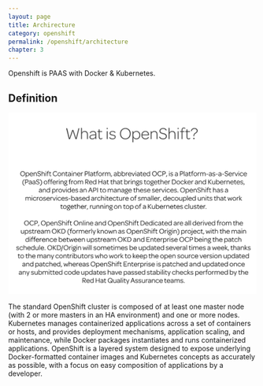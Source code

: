 ```yaml
---
layout: page
title: Archirecture
category: openshift
permalink: /openshift/architecture
chapter: 3
---
```


Openshift is PAAS with Docker & Kubernetes.

## Definition

![](images/architecture.png)

The standard OpenShift cluster is composed of at least one master node (with 2 or more masters in an HA environment) and one or more nodes. Kubernetes manages containerized applications across a set of containers or hosts, and provides deployment mechanisms, application scaling, and maintenance, while Docker packages instantiates and runs containerized applications. OpenShift is a layered system designed to expose underlying Docker-formatted container images and Kubernetes concepts as accurately as possible, with a focus on easy composition of applications by a developer.



